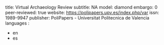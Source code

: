 title: Virtual Archaeology Review
subtitle: NA
model: diamond
embargo: 0
peer-reviewed: true
website: https://polipapers.upv.es/index.php/var
issn: 1989-9947
publisher: PoliPapers - Universitat Politecnica de Valencia
languages : 
-  en
-  es

